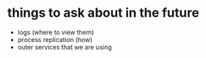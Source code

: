 # things to ask about in the future

* logs (where to view them)
* process replication (how)
* outer services that we are using
